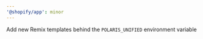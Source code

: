 ```yaml
---
'@shopify/app': minor
---
```


Add new Remix templates behind the `POLARIS_UNIFIED` environment variable

